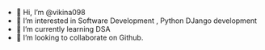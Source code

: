 - 👋 Hi, I’m @vikina098
- 👀 I’m interested in Software Development , Python DJango development
- 🌱 I’m currently learning DSA 
- 💞️ I’m looking to collaborate on Github.


<!---
vikina098/vikina098 is a ✨ special ✨ repository because its `README.md` (this file) appears on your GitHub profile.
You can click the Preview link to take a look at your changes.
--->
